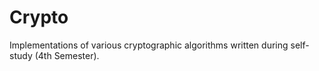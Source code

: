 # Crypto
Implementations of various cryptographic algorithms written during self-study (4th Semester).
